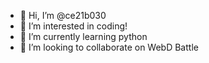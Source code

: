 - 👋 Hi, I’m @ce21b030
- 👀 I’m interested in coding!
- 🌱 I’m currently learning python
- 💞️ I’m looking to collaborate on WebD Battle

<!---
ce21b030/ce21b030 is a ✨ special ✨ repository because its `README.md` (this file) appears on your GitHub profile.
You can click the Preview link to take a look at your changes.
--->
